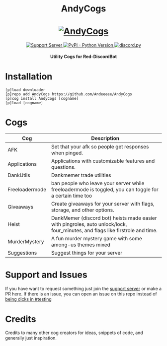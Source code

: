 <h1 align="center">
  AndyCogs
</h1>

<h1 align="center">
  <a href="https://github.com/AndyButAnnoying/AndyCogs"><img src="https://cdn.discordapp.com/icons/321845546534830085/a_650fa1ce364722e61d08b2d7280dc18f.jpg" alt="AndyCogs"></a>
</h1>

<p align="center">
  <a href="https://discord.gg/nVcZQt7mqk">
    <img src="https://discordapp.com/api/guilds/779170711305715764/widget.png?style=shield" alt="Support Server">
  </a>
  <a href="https://www.python.org/downloads/">
    <img alt="PyPI - Python Version" src="https://img.shields.io/pypi/pyversions/Red-Discordbot">
  </a>
  <a href="https://github.com/Rapptz/discord.py/">
     <img src="https://img.shields.io/badge/discord-py-blue.svg" alt="discord.py">
  </a>
</p>
<h4 align="center">Utility Cogs for Red-DiscordBot</h4>

# Installation
`[p]load downloader`<br>
`[p]repo add AndyCogs https://github.com/Andeeeee/AndyCogs`<br>
`[p]cog install AndyCogs [cogname]`<br>
`[p]load [cogname]`<br>

# Cogs
| Cog | Description |
| --- | --- |
| AFK | Set that your afk so people get responses when pinged. |
| Applications | Applications with customizable features and questions.|
| DankUtils | Dankmemer trade utilities |
| Freeloadermode | ban people who leave your server while freeloadermode is toggled, you can toggle for a certain time too |
| Giveaways | Create giveaways for your server with flags, storage, and other options. |
| Heist | DankMemer (discord bot) heists made easier with pingroles, auto unlock/lock, four_minutes, and flags like firstrole and time. |
| MurderMystery | A fun murder mystery game with some among-us themes mixed |
| Suggestions | Suggest things for your server |


# Support and Issues
If you have want to request something just join the [support server](https://discord.gg/nVcZQt7mqk) or make a PR here. If there is an issue, you can open an issue on this repo instead of [being dicks in #testing](https://discord.com/channels/133049272517001216/133251234164375552/803711239590903858)

# Credits
Credits to many other cog creators for ideas, snippets of code, and generally just inspiration.

